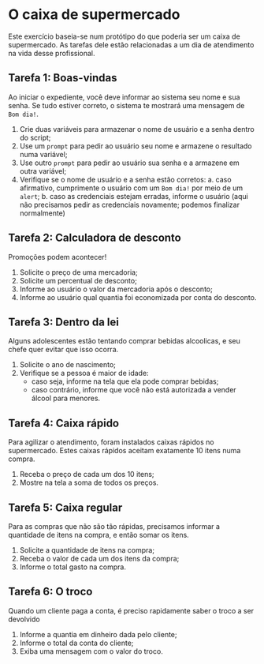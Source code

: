 # O caixa de supermercado

Este exercício baseia-se num protótipo do que poderia ser um caixa de supermercado.
As tarefas dele estão relacionadas a um dia de atendimento na vida desse profissional.

## Tarefa 1: Boas-vindas

Ao iniciar o expediente, você deve informar ao sistema seu nome e sua senha.
Se tudo estiver correto, o sistema te mostrará uma mensagem de `Bom dia!`.

1. Crie duas variáveis para armazenar o nome de usuário e a senha dentro do script;
2. Use um `prompt` para pedir ao usuário seu nome e armazene o resultado numa variável;
3. Use outro `prompt` para pedir ao usuário sua senha e a armazene em outra variável;
4. Verifique se o nome de usuário e a senha estão corretos:
   a. caso afirmativo, cumprimente o usuário com um `Bom dia!` por meio de um `alert`;
   b. caso as credenciais estejam erradas, informe o usuário
   (aqui não precisamos pedir as credenciais novamente; podemos finalizar normalmente)

## Tarefa 2: Calculadora de desconto

Promoções podem acontecer!

1. Solicite o preço de uma mercadoria;
2. Solicite um percentual de desconto;
3. Informe ao usuário o valor da mercadoria após o desconto;
4. Informe ao usuário qual quantia foi economizada por conta do desconto.

## Tarefa 3: Dentro da lei

Alguns adolescentes estão tentando comprar bebidas alcoolicas, e seu chefe
quer evitar que isso ocorra.

1. Solicite o ano de nascimento;
2. Verifique se a pessoa é maior de idade:
   - caso seja, informe na tela que ela pode comprar bebidas;
   - caso contrário, informe que você não está autorizada a vender álcool para menores.

## Tarefa 4: Caixa rápido

Para agilizar o atendimento, foram instalados caixas rápidos no supermercado.
Estes caixas rápidos aceitam exatamente 10 itens numa compra.

1. Receba o preço de cada um dos 10 itens;
2. Mostre na tela a soma de todos os preços.

## Tarefa 5: Caixa regular

Para as compras que não são tão rápidas, precisamos informar a quantidade de itens
na compra, e então somar os itens.

1. Solicite a quantidade de itens na compra;
2. Receba o valor de cada um dos itens da compra;
3. Informe o total gasto na compra.

## Tarefa 6: O troco

Quando um cliente paga a conta, é preciso rapidamente saber o troco a ser devolvido

1. Informe a quantia em dinheiro dada pelo cliente;
2. Informe o total da conta do cliente;
3. Exiba uma mensagem com o valor do troco.
